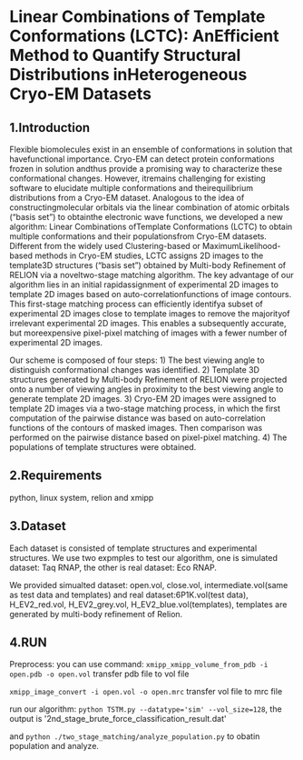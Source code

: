 # Linear Combinations of Template Conformations (LCTC): AnEfficient Method to Quantify Structural Distributions inHeterogeneous Cryo-EM Datasets

## 1.Introduction
Flexible  biomolecules  exist  in  an  ensemble  of  conformations  in  solution  that  havefunctional importance.  Cryo-EM can detect protein conformations frozen in solution andthus provide a promising way to characterize these conformational changes.  However, itremains challenging for existing software to elucidate multiple conformations and theirequilibrium distributions from a Cryo-EM dataset.  Analogous to the idea of constructingmolecular orbitals via the linear combination of atomic orbitals (“basis set”) to obtainthe  electronic  wave  functions,  we  developed  a  new  algorithm:  Linear  Combinations  ofTemplate Conformations (LCTC) to obtain multiple conformations and their populationsfrom Cryo-EM datasets.  Different from the widely used Clustering-based or MaximumLikelihood-based methods in Cryo-EM studies, LCTC assigns 2D images to the template3D structures (“basis set”) obtained by Multi-body Refinement of RELION via a noveltwo-stage matching algorithm.  The key advantage of our algorithm lies in an initial rapidassignment of experimental 2D images to template 2D images based on auto-correlationfunctions  of  image  contours.   This  first-stage  matching  process  can  efficiently  identifya  subset  of  experimental  2D  images  close  to  template  images  to  remove  the  majorityof irrelevant experimental 2D images.  This enables a subsequently accurate,  but moreexpensive pixel-pixel matching of images with a fewer number of experimental 2D images.

Our scheme is composed of four steps: 1) The best viewing angle to distinguish conformational changes was identified. 2) Template 3D structures generated by Multi-body Refinement of RELION were projected onto a number of viewing angles in proximity to the best viewing angle to generate template 2D images. 3) Cryo-EM 2D images were assigned to template 2D images via a two-stage matching process, in which the first computation of the pairwise distance was based on auto-correlation functions of the contours of masked images. Then comparison was performed on the pairwise distance based on pixel-pixel matching. 4) The populations of template structures were obtained.

## 2.Requirements
python, linux system, relion and xmipp

## 3.Dataset
Each dataset is consisted of template structures and experimental structures. We use two expmples to test our algorithm, one is 
simulated dataset: Taq RNAP, the other is real dataset: Eco RNAP. 

We provided simualted dataset: open.vol, close.vol, intermediate.vol(same as test data and templates) 
and real dataset:6P1K.vol(test data), H_EV2_red.vol, H_EV2_grey.vol, H_EV2_blue.vol(templates), templates are generated by multi-body refinement of Relion.

## 4.RUN
Preprocess: you can use command: 
`xmipp_xmipp_volume_from_pdb -i open.pdb -o open.vol`     transfer pdb file to vol file

`xmipp_image_convert -i open.vol -o open.mrc`            transfer vol file to mrc file

run our algorithm: `python TSTM.py --datatype='sim' --vol_size=128`, the output is '2nd_stage_brute_force_classification_result.dat' 

and `python ./two_stage_matching/analyze_population.py` to obatin population and analyze.
